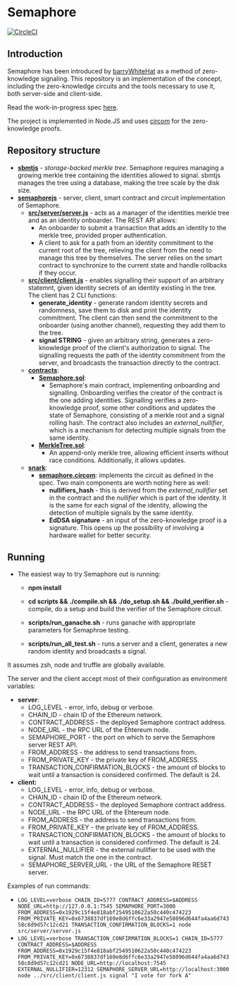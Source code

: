 # Semaphore

[![CircleCI](https://circleci.com/gh/kobigurk/semaphore.svg?style=svg&circle-token=57fa2a6c591cd8d09ddae610313452bdd7b0fb14)](https://circleci.com/gh/kobigurk/semaphore)

## Introduction

Semaphore has been introduced by [barryWhiteHat](https://github.com/barryWhiteHat) as a method of zero-knowledge signaling. This repository is an implementation of the concept, including the zero-knowledge circuits and the tools necessary to use it, both server-side and client-side.

Read the work-in-progress spec [here](https://hackmd.io/URAiVCeiTpGO-MpPrG3amg).

The project is implemented in Node.JS and uses [circom](https://github.com/iden3/circom) for the zero-knowledge proofs.

## Repository structure

* [**sbmtjs**](sbmtjs) - *storage-backed merkle tree*. Semaphore requires managing a growing merkle tree containing the identities allowed to signal. sbmtjs manages the tree using a database, making the tree scale by the disk size.
* [**semaphorejs**](semaphorejs) - server, client, smart contract and circuit implementation of Semaphore.
    * [**src/server/server.js**](semaphorejs/src/server/server.js) - acts as a manager of the identities merkle tree and as an identity onboarder. The REST API allows:
        * An onboarder to submit a transaction that adds an identity to the merkle tree, provided proper authentication.
        * A client to ask for a path from an identity commitment to the current root of the tree, relieving the client from the need to manage this tree by themselves.
    The server relies on the smart contract to synchronize to the current state and handle rollbacks if they occur.
    * [**src/client/client.js**](semaphorejs/src/client/client.js) - enables signalling their support of an arbitrary statemnt, given identity secrets of an identity existing in the tree. The client has 2 CLI functions:
      * **generate_identity** - generate random identity secrets and randomness, save them to disk and print the identity commitment. The client can then send the commitment to the onboarder (using another channel), requesting they add them to the tree.
      * **signal STRING** - given an arbitrary string, generates a zero-knowledge proof of the client's authorization to signal. The signalling requests the path of the identity commitment from the server, and broadcasts the transaction directly to the contract.
    * [**contracts**](semaphorejs/contracts):
      * [**Semaphore.sol**](semaphorejs/contracts/Semaphore.sol):
        * Semaphore's main contract, implementing onboarding and signalling. Onboarding verifies the creator of the contract is the one adding identities. Signalling verifies a zero-knowledge proof, some other conditions and updates the state of Semaphore, consisting of a merkle root and a signal rolling hash. The contract also includes an *external_nullifier*, which is a mechanism for detecting multiple signals from the same identity.
      * [**MerkleTree.sol**](semaphorejs/contracts/MerkleTree.sol):
        * An append-only merkle tree, allowing efficient inserts without race conditions. Additionally, it allows updates. 
    * [**snark**](semaphorejs/snark):
      * [**semaphore.circom**](semaphorejs/snark/semaphore.circom): implements the circuit as defined in the spec. Two main components are worth noting here as well:
        * **nullifiers_hash** - this is derived from the *external_nullifier* set in the contract and the *nullifier* which is part of the identity. It is the same for each signal of the identity, allowing the detection of multiple signals by the same identity.
        * **EdDSA signature** - an input of the zero-knowledge proof is a signature. This opens up the possibility of involving a hardware wallet for better security.

## Running

* The easiest way to try Semaphore out is running:
  * **npm install**
  * **cd scripts && ./compile.sh && ./do_setup.sh && ./build_verifier.sh** - compile, do a setup and build the verifier of the Semaphore circuit.

  * **scripts/run_ganache.sh** - runs ganache with appropriate parameters for Semaphroe testing.
  * **scripts/run_all_test.sh** - runs a server and a client, generates a new random identity and broadcasts a signal.

It assumes zsh, node and truffle are globally available.

The server and the client accept most of their configuration as environment variables:
* **server**:
    * LOG_LEVEL - error, info, debug or verbose.
    * CHAIN_ID - chain ID of the Ethereum network.
    * CONTRACT_ADDRESS - the deployed Semaphore contract address.
    * NODE_URL - the RPC URL of the Ehtereum node.
    * SEMAPHORE_PORT - the port on which to serve the Semaphore server REST API.
    * FROM_ADDRESS - the address to send transactions from.
    * FROM_PRIVATE_KEY - the private key of FROM_ADDRESS.
    * TRANSACTION_CONFIRMATION_BLOCKS - the amount of blocks to wait until a transaction is considered confirmed. The default is 24.
* **client:**
    * LOG_LEVEL - error, info, debug or verbose.
    * CHAIN_ID - chain ID of the Ethereum network.
    * CONTRACT_ADDRESS - the deployed Semaphore contract address.
    * NODE_URL - the RPC URL of the Ehtereum node.
    * FROM_ADDRESS - the address to send transactions from.
    * FROM_PRIVATE_KEY - the private key of FROM_ADDRESS.
    * TRANSACTION_CONFIRMATION_BLOCKS - the amount of blocks to wait until a transaction is considered confirmed. The default is 24.
    * EXTERNAL_NULLIFIER - the external nullifier to be used with the signal. Must match the one in the contract.
    * SEMAPHORE_SERVER_URL - the URL of the Semaphore RESET server.

Examples of run commands:
* `LOG_LEVEL=verbose CHAIN_ID=5777 CONTRACT_ADDRESS=$ADDRESS NODE_URL=http://127.0.0.1:7545 SEMAPHORE_PORT=3000 FROM_ADDRESS=0x1929c15f4e818abf2549510622a50c440c474223 FROM_PRIVATE_KEY=0x6738837df169e8d6ffc6e33a2947e58096d644fa4aa6d74358c8d9d57c12cd21 TRANSACTION_CONFIRMATION_BLOCKS=1 node src/server/server.js`
* `LOG_LEVEL=verbose TRANSACTION_CONFIRMATION_BLOCKS=1 CHAIN_ID=5777 CONTRACT_ADDRESS=$ADDRESS FROM_ADDRESS=0x1929c15f4e818abf2549510622a50c440c474223 FROM_PRIVATE_KEY=0x6738837df169e8d6ffc6e33a2947e58096d644fa4aa6d74358c8d9d57c12cd21 NODE_URL=http://localhost:7545 EXTERNAL_NULLIFIER=12312 SEMAPHORE_SERVER_URL=http://localhost:3000 node ../src/client/client.js signal "I vote for fork A"`